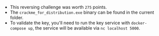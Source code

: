 * This reversing challenge was worth `275` points.
* The `crackme_for_distribution.exe` binary can be found in the current folder.
* To validate the key, you'll need to run the key service with `docker-compose up`, the service will be available via `nc localhost 5000`.
